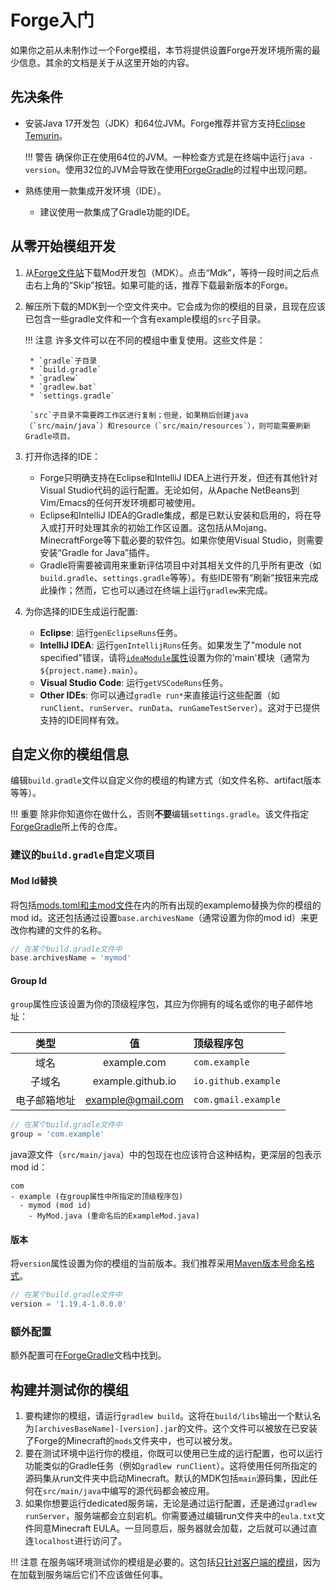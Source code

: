Forge入门
=========

如果你之前从未制作过一个Forge模组，本节将提供设置Forge开发环境所需的最少信息。其余的文档是关于从这里开始的内容。

先决条件
--------

* 安装Java 17开发包（JDK）和64位JVM。Forge推荐并官方支持[Eclipse Temurin][jdk]。

    !!! 警告
        确保你正在使用64位的JVM。一种检查方式是在终端中运行`java -version`。使用32位的JVM会导致在使用[ForgeGradle]的过程中出现问题。

* 熟练使用一款集成开发环境（IDE）。
    * 建议使用一款集成了Gradle功能的IDE。

从零开始模组开发
----------------

1. 从[Forge文件站][files]下载Mod开发包（MDK）。点击“Mdk”，等待一段时间之后点击右上角的“Skip”按钮。如果可能的话，推荐下载最新版本的Forge。
1. 解压所下载的MDK到一个空文件夹中。它会成为你的模组的目录，且现在应该已包含一些gradle文件和一个含有example模组的`src`子目录。

    !!! 注意
        许多文件可以在不同的模组中重复使用。这些文件是：

        * `gradle`子目录
        * `build.gradle`
        * `gradlew`
        * `gradlew.bat`
        * `settings.gradle`

        `src`子目录不需要跨工作区进行复制；但是，如果稍后创建java（`src/main/java`）和resource（`src/main/resources`），则可能需要刷新Gradle项目。

1. 打开你选择的IDE：
    * Forge只明确支持在Eclipse和IntelliJ IDEA上进行开发，但还有其他针对Visual Studio代码的运行配置。无论如何，从Apache NetBeans到Vim/Emacs的任何开发环境都可被使用。
    * Eclipse和IntelliJ IDEA的Gradle集成，都是已默认安装和启用的，将在导入或打开时处理其余的初始工作区设置。这包括从Mojang、MinecraftForge等下载必要的软件包。如果你使用Visual Studio，则需要安装“Gradle for Java”插件。
    * Gradle将需要被调用来重新评估项目中对其相关文件的几乎所有更改（如`build.gradle`、`settings.gradle`等等）。有些IDE带有“刷新”按钮来完成此操作；然而，它也可以通过在终端上运行`gradlew`来完成。
1. 为你选择的IDE生成运行配置:
    * **Eclipse**: 运行`genEclipseRuns`任务。
    * **IntelliJ IDEA**: 运行`genIntellijRuns`任务。如果发生了"module not specified"错误，请将[`ideaModule`属性][config]设置为你的'main'模块（通常为`${project.name}.main`）。
    * **Visual Studio Code**: 运行`getVSCodeRuns`任务。
    * **Other IDEs**: 你可以通过`gradle run*`来直接运行这些配置（如`runClient`、`runServer`、`runData`、`runGameTestServer`）。这对于已提供支持的IDE同样有效。

自定义你的模组信息
-----------------

编辑`build.gradle`文件以自定义你的模组的构建方式（如文件名称、artifact版本等等）。

!!! 重要
    除非你知道你在做什么，否则**不要**编辑`settings.gradle`。该文件指定[ForgeGradle]所上传的仓库。

### 建议的`build.gradle`自定义项目

#### Mod Id替换

将包括[mods.toml和主mod文件][modfiles]在内的所有出现的examplemo替换为你的模组的mod id。这还包括通过设置`base.archivesName`（通常设置为你的mod id）来更改你构建的文件的名称。

```gradle
// 在某个build.gradle文件中
base.archivesName = 'mymod'
```

#### Group Id

`group`属性应该设置为你的顶级程序包，其应为你拥有的域名或你的电子邮件地址：

类型          | 值                | 顶级程序包
:---:         | :---:             | :---
域名          | example.com       | `com.example`
子域名        | example.github.io | `io.github.example`
电子邮箱地址  | example@gmail.com | `com.gmail.example`

```gradle
// 在某个build.gradle文件中
group = 'com.example'
```

java源文件（`src/main/java`）中的包现在也应该符合这种结构，更深层的包表示mod id：

```text
com
- example (在group属性中所指定的顶级程序包)
  - mymod (mod id)
    - MyMod.java (重命名后的ExampleMod.java)
```

#### 版本

将`version`属性设置为你的模组的当前版本。我们推荐采用[Maven版本号命名格式][mvnver]。

```gradle
// 在某个build.gradle文件中
version = '1.19.4-1.0.0.0'
```

### 额外配置

额外配置可在[ForgeGradle]文档中找到。

构建并测试你的模组
-----------------

1. 要构建你的模组，请运行`gradlew build`。这将在`build/libs`输出一个默认名为`[archivesBaseName]-[version].jar`的文件。这个文件可以被放在已安装了Forge的Minecraft的`mods`文件夹中，也可以被分发。
1. 要在测试环境中运行你的模组，你既可以使用已生成的运行配置，也可以运行功能类似的Gradle任务（例如`gradlew runClient`）。这将使用任何所指定的源码集从run文件夹中启动Minecraft。默认的MDK包括`main`源码集，因此任何在`src/main/java`中编写的源代码都会被应用。
1. 如果你想要运行dedicated服务端，无论是通过运行配置，还是通过`gradlew runServer`，服务端都会立刻宕机。你需要通过编辑run文件夹中的`eula.txt`文件同意Minecraft EULA。一旦同意后，服务器就会加载，之后就可以通过直连`localhost`进行访问了。

!!! 注意
    在服务端环境测试你的模组是必要的。这包括[只针对客户端的模组][client]，因为在加载到服务端后它们不应该做任何事。

[jdk]: https://adoptium.net/temurin/releases?version=17 "Eclipse Temurin 17 Prebuilt Binaries"
[ForgeGradle]: https://docs.minecraftforge.net/en/fg-6.x

[files]: https://files.minecraftforge.net "Forge Files distribution site"
[config]: https://docs.minecraftforge.net/en/fg-6.x/configuration/runs/

[modfiles]: ./modfiles.md
[packaging]: ./structuring.md#packaging
[mvnver]: ./versioning.md
[client]: ../concepts/sides.md#writing-one-sided-mods
